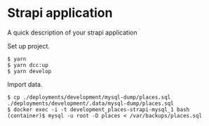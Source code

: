 # Strapi application

A quick description of your strapi application


Set up project.
```
$ yarn
$ yarn dcc:up
$ yarn develop
```

Import data.
```
$ cp ./deployments/development/mysql-dump/places.sql ./deployments/development/.data/mysql-dump/places.sql
$ docker exec -i -t development_places-strapi-mysql_1 bash
(container)$ mysql -u root -D places < /var/backups/places.sql
```